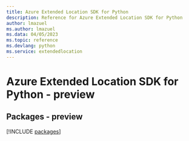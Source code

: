 ```yaml
---
title: Azure Extended Location SDK for Python
description: Reference for Azure Extended Location SDK for Python
author: lmazuel
ms.author: lmazuel
ms.data: 04/05/2023
ms.topic: reference
ms.devlang: python
ms.service: extendedlocation
---
```

# Azure Extended Location SDK for Python - preview
## Packages - preview
[!INCLUDE [packages](extended-location-index.md)]